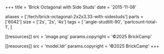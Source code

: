 +++
title = 'Brick Octagonal with Side Studs'
date  = '2015-11-08'

aliases = ['/tech/brick-octagonal-2x2x3.33-with-sidestuds']
parts = ['6042']
size  = ['2s', '2s', '4s']
tags  = [
  'angle-studtilt-90',
  'partcount-total-1',
]

[[resources]]
src              = 'image.png'
params.copyright = '©2025 BrickCamp'

[[resources]]
src              = 'model.ldr'
params.copyright = '©2025 BrickCamp'
+++
